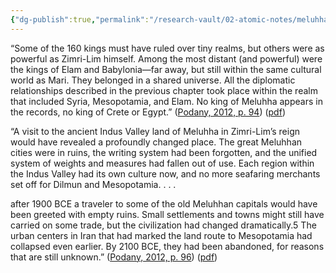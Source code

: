 ```yaml
---
{"dg-publish":true,"permalink":"/research-vault/02-atomic-notes/meluhha-indus-valley-saw-a-decline-and-breakdown-of-urban-networks-by-1800-bce/"}
---
```


“Some of the 160 kings must have ruled over tiny realms, but others were as powerful as Zimri-Lim himself. Among the most distant (and powerful) were the kings of Elam and Babylonia—far away, but still within the same cultural world as Mari. They belonged in a shared universe. All the diplomatic relationships described in the previous chapter took place within the realm that included Syria, Mesopotamia, and Elam. No king of Meluhha appears in the records, no king of Crete or Egypt.” ([Podany, 2012, p. 94](zotero://select/library/items/GN73GMNP)) ([pdf](zotero://open-pdf/library/items/LXNK9GFK?page=119&annotation=D3LH59BN))

“A visit to the ancient Indus Valley land of Meluhha in Zimri-Lim’s reign would have revealed a profoundly changed place. The great Meluhhan cities were in ruins, the writing system had been forgotten, and the unified system of weights and measures had fallen out of use. Each region within the Indus Valley had its own culture now, and no more seafaring merchants set off for Dilmun and Mesopotamia. . . .

after 1900 BCE a traveler to some of the old Meluhhan capitals would have been greeted with empty ruins. Small settlements and towns might still have carried on some trade, but the civilization had changed dramatically.5 The urban centers in Iran that had marked the land route to Mesopotamia had collapsed even earlier. By 2100 BCE, they had been abandoned, for reasons that are still unknown.” ([Podany, 2012, p. 96](zotero://select/library/items/GN73GMNP)) ([pdf](zotero://open-pdf/library/items/LXNK9GFK?page=121&annotation=M5RIKVY9))